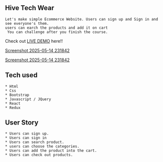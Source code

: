 ## Hive Tech Wear

```
Let's make simple Ecommerce Website. Users can sign up and Sign in and see everyone's them.
users can earch the products and add it on cart 
 You can challenge after you finish the course.
```
Check out [LIVE DEMO](hivetechwearfront.netlify.app/) here!!


[Screenshot 2025-05-14 231842](https://github.com/user-attachments/assets/d9cacd28-20d3-428c-b22d-33ebbacaf282)


[Screenshot 2025-05-14 231842](https://github.com/user-attachments/assets/8b38cdd2-3b43-4c11-b463-8cf38d25e88f)


## Tech used
```
* Html
* Css
* Bootstrap
* Javascript / JQuery
* React
* Redux

```
## User Story
```
* Users can sign up.
* Users can sign in
* Users can search product.
* users can choose the categories.
* Users can add the product into the cart.
* Users can check out products.
```
